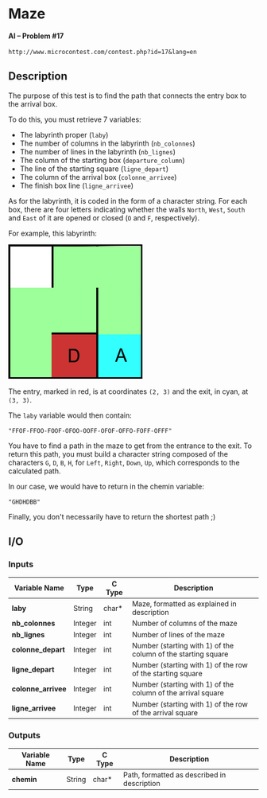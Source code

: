 # Maze

**AI – Problem #17**

`http://www.microcontest.com/contest.php?id=17&lang=en`


## Description

The purpose of this test is to find the path that connects the entry box to the
arrival box.

To do this, you must retrieve 7 variables:

- The labyrinth proper (`laby`)
- The number of columns in the labyrinth (`nb_colonnes`)
- The number of lines in the labyrinth (`nb_lignes`)
- The column of the starting box (`departure_column`)
- The line of the starting square (`ligne_depart`)
- The column of the arrival box (`colonne_arrivee`)
- The finish box line (`ligne_arrivee`)

As for the labyrinth, it is coded in the form of a character string. For each
box, there are four letters indicating whether the walls `North`, `West`,
`South` and `East` of it are opened or closed (`O` and `F`, respectively).

For example, this labyrinth:

<img src="./extra/00.png" alt="Image 0">

The entry, marked in red, is at coordinates `(2, 3)` and the exit, in cyan, at
`(3, 3)`.

The `laby` variable would then contain:

```text
"FFOF-FFOO-FOOF-OFOO-OOFF-OFOF-OFFO-FOFF-OFFF"
```

You have to find a path in the maze to get from the entrance to the exit. To
return this path, you must build a character string composed of the characters
`G`, `D`, `B`, `H`, for `Left`, `Right`, `Down`, `Up`, which corresponds to the
calculated path.

In our case, we would have to return in the chemin variable:

```text
"GHDHDBB"
```

Finally, you don't necessarily have to return the shortest path ;)


## I/O

### Inputs

| Variable Name       | Type    | C Type | Description                                                   |
| ------------------- | ------- | ------ | ------------------------------------------------------------- |
| **laby**            | String  | char*  | Maze, formatted as explained in description                   |
| **nb_colonnes**     | Integer | int    | Number of columns of the maze                                 |
| **nb_lignes**       | Integer | int    | Number of lines of the maze                                   |
| **colonne_depart**  | Integer | int    | Number (starting with 1) of the column of the starting square |
| **ligne_depart**    | Integer | int    | Number (starting with 1) of the row of the starting square    |
| **colonne_arrivee** | Integer | int    | Number (starting with 1) of the column of the arrival square  |
| **ligne_arrivee**   | Integer | int    | Number (starting with 1) of the row of the arrival square     |

### Outputs

| Variable Name | Type   | C Type | Description                                 |
| ------------- | ------ | ------ | ------------------------------------------- |
| **chemin**    | String | char*  | Path, formatted as described in description |
